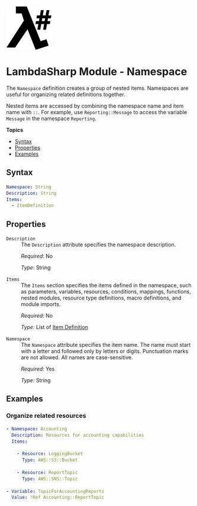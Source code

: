 ![λ#](LambdaSharpLogo.png)

# LambdaSharp Module - Namespace

The `Namespace` definition creates a group of nested items. Namespaces are useful for organizing related definitions together.

Nested items are accessed by combining the namespace name and item name with `::`. For example, use `Reporting::Message` to access the variable `Message` in the namespace `Reporting`.

__Topics__
* [Syntax](#syntax)
* [Properties](#properties)
* [Examples](#examples)

## Syntax

```yaml
Namespace: String
Description: String
Items:
  - ItemDefinition
```

## Properties

<dl>

<dt><code>Description</code></dt>
<dd>
The <code>Description</code> attribute specifies the namespace description.

<i>Required</i>: No

<i>Type</i>: String
</dd>

<dt><code>Items</code></dt>
<dd>
The <code>Items</code> section specifies the items defined in the namespace, such as parameters, variables, resources, conditions, mappings, functions, nested modules, resource type definitions, macro definitions, and module imports.

<i>Required:</i> No

<i>Type:</i> List of [Item Definition](Module-Items.md)
</dd>

<dt><code>Namespace</code></dt>
<dd>
The <code>Namespace</code> attribute specifies the item name. The name must start with a letter and followed only by letters or digits. Punctuation marks are not allowed. All names are case-sensitive.

<i>Required</i>: Yes

<i>Type</i>: String
</dd>

</dl>


## Examples

### Organize related resources

```yaml
- Namespace: Accounting
  Description: Resources for accounting capabilities
  Items:

    - Resource: LoggingBucket
      Type: AWS::S3::Bucket

    - Resource: ReportTopic
      Type: AWS::SNS::Topic

- Variable: TopicForAccountingReports
  Value: !Ref Accounting::ReportTopic
```
